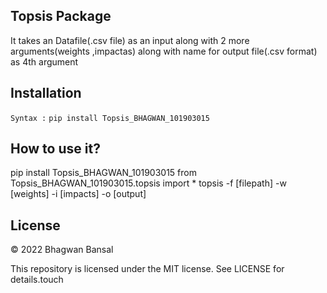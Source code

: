 ## Topsis Package
It takes an Datafile(.csv file) as an input along with 2 more arguments(weights ,impactas) along with name for output file(.csv format) as 4th argument

## Installation
```Syntax :```
```pip install Topsis_BHAGWAN_101903015```

## How to use it?
pip install Topsis_BHAGWAN_101903015
from Topsis_BHAGWAN_101903015.topsis import *
topsis -f [filepath] -w [weights] -i [impacts] -o [output]

## License

© 2022 Bhagwan Bansal

This repository is licensed under the MIT license. See LICENSE for details.touch